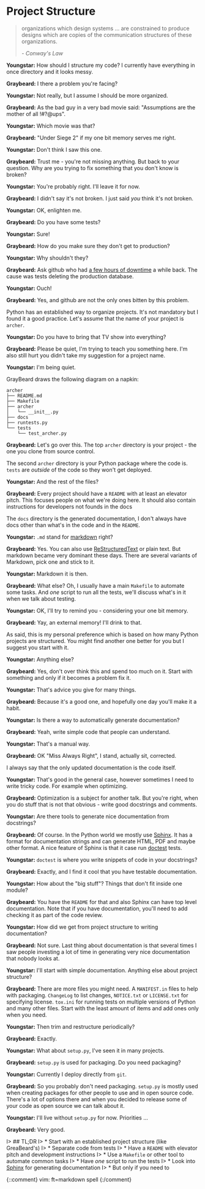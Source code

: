 # Project Structure

> organizations which design systems ... 
> are constrained to produce designs which are copies of the communication
> structures of these organizations.
> 
> *- Conway's Law*

**Youngstar:** How should I structure my code? I currently have everything in
once directory and it looks messy.

**Graybeard:** I there a problem you're facing?

**Youngstar:** Not really, but I assume I should be more organized.

**Graybeard:** As the bad guy in a very bad movie said: "Assumptions are the
mother of all !#?@ups".

**Youngstar:** Which movie was that?

**Graybeard:** "Under Siege 2" if my one bit memory serves me right.

**Youngstar:** Don't think I saw this one.

**Graybeard:** Trust me - you're not missing anything. But back to your
question. Why are you trying to fix something that you don't know is broken?

**Youngstar:** You're probably right. I'll leave it for now.

**Graybeard:** I didn't say it's not broken. I just said *you* think it's not
broken.

**Youngstar:** OK, enlighten me.

**Graybeard:** Do you have some tests?

**Youngstar:** Sure!

**Graybeard:** How do you make sure they don't get to production?

**Youngstar:** Why shouldn't they?

**Graybeard:** Ask github who had [a few hours of downtime][down] a while back. The cause was tests deleting the production database.

**Youngstar:** Ouch!

**Graybeard:** Yes, and github are not the only ones bitten by this problem.

Python has an established way to organize projects. It's not mandatory but I
found it a good practice. Let's assume that the name of your project is
`archer`.

**Youngstar:** Do you have to bring that TV show into everything?

**Graybeard:** Please be quiet, I'm trying to teach you something here. I'm also
still hurt you didn't take my suggestion for a project name.

**Youngstar:** I'm being quiet.

GrayBeard draws the following diagram on a napkin:

    archer
    ├── README.md
    ├── Makefile
    ├── archer
    │   └── __init__.py
    ├── docs
    ├── runtests.py
    └── tests
        └── test_archer.py

**Graybeard:** Let's go over this. The top `archer` directory is your project -
the one you clone from source control.

The second `archer` directory is your Python package where the code is.  `tests`
are *outside* of the code so they won't get deployed.

**Youngstar:** And the rest of the files?

**Graybeard:** Every project should have a `README` with at least an elevator
pitch. This focuses people on what we're doing here. It should also contain
instructions for developers not founds in the docs

The `docs` directory is the generated documentation, I don't always have docs
other than what's in the code and in the `README`.

**Youngstar:**  `.md` stand for [markdown][md] right?

**Graybeard:** Yes. You can also use [ReStructuredText][rst] or plain text. But
markdown became very dominant these days. There are several variants of
Markdown, pick one and stick to it.

**Youngstar:** Markdown it is then.

**Graybeard:** What else? Oh, I usually have a main `Makefile` to automate some
tasks. And *one* script to run all the tests, we'll discuss what's in it when we
talk about testing.

**Youngstar:** OK, I'll try to remind you - considering your one bit memory.

**Graybeard:** Yay, an external memory! I'll drink to that.

As said, this is my personal preference which is based on how many Python
projects are structured. You might find another one better for you but I suggest
you start with it.

**Youngstar:** Anything else?

**Graybeard:** Yes, don't over think this and spend too much on it. Start with
something and only if it becomes a problem fix it.

**Youngstar:** That's advice you give for many things.

**Graybeard:** Because it's a good one, and hopefully one day you'll make it a
habit.

**Youngstar:** Is there a way to automatically generate documentation?

**Graybeard:** Yeah, write simple code that people can understand.

**Youngstar:** That's a manual way.

**Graybeard:** OK "Miss Always Right", I stand, actually sit, corrected. 

I always say that the only updated documentation is the code itself.

**Youngstar:** That's good in the general case, however sometimes I need to
write tricky code. For example when optimizing.

**Graybeard:** Optimization is a subject for another talk. But you're right,
when you do stuff that is not that obvious - write good docstrings and comments.

**Youngstar:** Are there tools to generate nice documentation from docstrings?

**Graybeard:** Of course. In the Python world we mostly use [Sphinx][sph]. It
has a format for documentation strings and can generate HTML, PDF and maybe
other format. A nice feature of Sphinx is that it case run [doctest][doct]
tests.

**Youngstar:** `doctest` is where you write snippets of code in your docstrings?

**Graybeard:** Exactly, and I find it cool that you have testable documentation.

**Youngstar:** How about the "big stuff"? Things that don't fit inside one
module?

**Graybeard:** You have the `README` for that and also Sphinx can have top level
documentation. Note that if you have documentation, you'll need to add checking
it as part of the code review.

**Youngstar:** How did we get from project structure to writing documentation?

**Graybeard:** Not sure. Last thing about documentation is that several times I
saw people investing a lot of time in generating very nice documentation that
nobody looks at.

**Youngstar:** I'll start with simple documentation. Anything else about project
structure?

**Graybeard:** There are more files you might need. A `MANIFEST.in` files to
help with packaging. `ChangeLog` to list changes, `NOTICE.txt` or `LICENSE.txt`
for specifying license. `tox.ini` for running tests on multiple versions of
Python and many other files. Start with the least amount of items and add ones
only when you need.

**Youngstar:** Then trim and restructure periodically?

**Graybeard:** Exactly.

**Youngstar:** What about `setup.py`, I've seen it in many projects.

**Graybeard:** `setup.py` is used for packaging. Do you need packaging?

**Youngstar:** Currently I deploy directly from `git`.

**Graybeard:** So you probably don't need packaging. `setup.py` is mostly used
when creating packages for other people to use and in open source code. There's
a lot of options there and when you decided to release some of your code as open
source we can talk about it.

**Youngstar:** I'll live without `setup.py` for now. Priorities ...

**Graybeard:** Very good.

I> ## TL;DR
I> * Start with an established project structure (like GreaBeard's)
I> * Separate code from tests
I> * Have a `README` with elevator pitch and development instructions
I> * Use a `Makefile` or other tool to automate common tasks
I> * Have *one* script to run the tests
I> * Look into [Sphinx][sph] for generating documentation
I>    * But only if you need to

[doct]: https://docs.python.org/3/library/doctest.html
[down]: https://github.com/blog/744-today-s-outage
[md]: https://daringfireball.net/projects/markdown/
[rst]: http://docutils.sourceforge.net/rst.html
[sph]: http://www.sphinx-doc.org/en/stable/

{::comment}
vim: ft=markdown spell
{:/comment}
